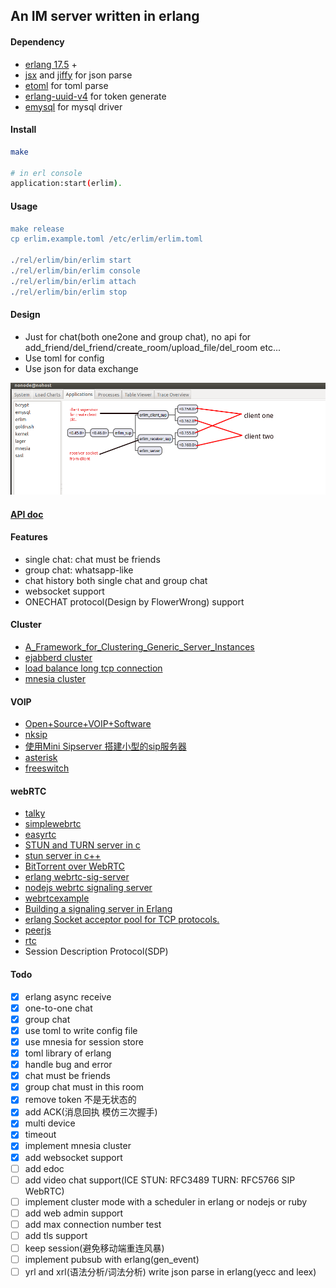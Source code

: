 ## An IM server written in erlang

#### Dependency

* [erlang 17.5](http://www.erlang.org/) +
* [jsx](https://github.com/talentdeficit/jsx) and [jiffy](https://github.com/davisp/jiffy) for json parse
* [etoml](https://github.com/kalta/etoml) for toml parse
* [erlang-uuid-v4](https://github.com/afiskon/erlang-uuid-v4) for token generate
* [emysql](https://github.com/Eonblast/Emysql) for mysql driver

#### Install

```bash
make

# in erl console
application:start(erlim).
```

#### Usage

```erlang
make release
cp erlim.example.toml /etc/erlim/erlim.toml

./rel/erlim/bin/erlim start
./rel/erlim/bin/erlim console
./rel/erlim/bin/erlim attach
./rel/erlim/bin/erlim stop
```

#### Design

* Just for chat(both one2one and group chat), no api for add_friend/del_friend/create_room/upload_file/del_room etc...
* Use toml for config
* Use json for data exchange

![structure of erlim](https://raw.githubusercontent.com/FlowerWrong/erlim/master/api/erlim_structure.png)

#### [API doc](https://github.com/FlowerWrong/erlim/tree/master/api)

#### Features

* single chat: chat must be friends
* group chat: whatsapp-like
* chat history both single chat and group chat
* websocket support
* ONECHAT protocol(Design by FlowerWrong) support

#### Cluster

* [A_Framework_for_Clustering_Generic_Server_Instances](https://erlangcentral.org/wiki/index.php?title=A_Framework_for_Clustering_Generic_Server_Instances)
* [ejabberd cluster](https://raymii.org/s/tutorials/Set_up_a_federated_XMPP_Chat_Network_with_ejabberd.html)
* [load balance long tcp connection](http://stackoverflow.com/questions/8915959/how-do-you-load-balance-tcp-traffic)
* [mnesia cluster](http://stackoverflow.com/questions/787755/how-to-add-a-node-to-an-mnesia-cluster)

#### VOIP

* [Open+Source+VOIP+Software](http://www.voip-info.org/wiki/view/Open+Source+VOIP+Software)
* [nksip](https://github.com/kalta/nksip)
* [使用Mini Sipserver 搭建小型的sip服务器](http://blog.csdn.net/cazicaquw/article/details/7345327)
* [asterisk](http://www.asterisk.org/downloads/source-code)
* [freeswitch](https://freeswitch.org/)

#### webRTC

* [talky](https://talky.io/)
* [simplewebrtc](http://simplewebrtc.com/)
* [easyrtc](https://easyrtc.com)
* [STUN and TURN server in c](https://github.com/otalk/restund/tree/master/docs)
* [stun server in c++](http://www.stunprotocol.org/)
* [BitTorrent over WebRTC](https://github.com/feross/webtorrent/)
* [erlang webrtc-sig-server](https://github.com/mlodzianck/webrtc-sig-server)
* [nodejs webrtc signaling server](https://github.com/LingyuCoder/SkyRTC)
* [webrtcexample](https://github.com/fycth/webrtcexample)
* [Building a signaling server in Erlang](https://www.packtpub.com/packtlib/book/Application-Development/9781783284450/1/ch01lvl1sec09/Building%20a%20signaling%20server%20in%20Erlang)
* [erlang Socket acceptor pool for TCP protocols.](https://github.com/ninenines/ranch)
* [peerjs](http://peerjs.com/)
* [rtc](http://rtc.io/)
* Session Description Protocol(SDP)

#### Todo

- [x] erlang async receive
- [x] one-to-one chat
- [x] group chat
- [x] use toml to write config file
- [x] use mnesia for session store
- [x] toml library of erlang
- [x] handle bug and error
- [x] chat must be friends
- [x] group chat must in this room
- [x] remove token 不是无状态的
- [x] add ACK(消息回执 模仿三次握手)
- [x] multi device
- [x] timeout
- [x] implement mnesia cluster
- [x] add websocket support
- [ ] add edoc
- [ ] add video chat support(ICE  STUN: RFC3489  TURN: RFC5766  SIP  WebRTC)
- [ ] implement cluster mode with a scheduler in erlang or nodejs or ruby
- [ ] add web admin support
- [ ] add max connection number test
- [ ] add tls support
- [ ] keep session(避免移动端重连风暴)
- [ ] implement pubsub with erlang(gen_event)
- [ ] yrl and xrl(语法分析/词法分析) write json parse in erlang(yecc and leex)
